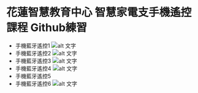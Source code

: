 # 花蓮智慧教育中心 智慧家電支手機遙控課程 Github練習
* 手機藍牙遙控1
![alt 文字](test1.png "手機藍牙遙控畫面截圖")
* 手機藍牙遙控2
![alt 文字](test2.png "手機藍牙遙控畫面截圖")
* 手機藍牙遙控3
![alt 文字](test3.png "手機藍牙遙控畫面截圖")
* 手機藍牙遙控4
![alt 文字](test4.png "手機藍牙遙控畫面截圖")
* 手機藍牙遙控5
* 手機藍牙遙控6
![alt 文字](test6.png "手機藍牙遙控畫面截圖")

